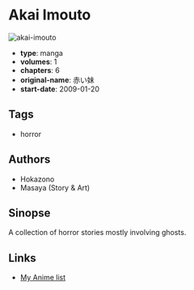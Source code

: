 # Akai Imouto

![akai-imouto](https://cdn.myanimelist.net/images/manga/2/104055.jpg)

-   **type**: manga
-   **volumes**: 1
-   **chapters**: 6
-   **original-name**: 赤い妹
-   **start-date**: 2009-01-20

## Tags

-   horror

## Authors

-   Hokazono
-   Masaya (Story & Art)

## Sinopse

A collection of horror stories mostly involving ghosts.

## Links

-   [My Anime list](https://myanimelist.net/manga/60385/Akai_Imouto)
